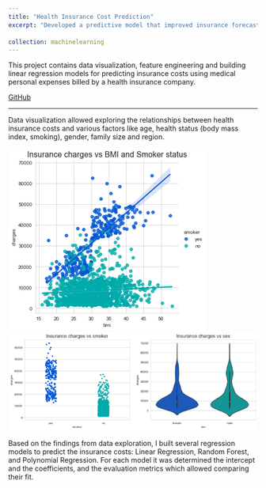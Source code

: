 ```yaml
---
title: "Health Insurance Cost Prediction"
excerpt: "Developed a predictive model that improved insurance forecast accuracy by 33%, significantly outperforming previous forecasting methods and enabling more accurate insurance planning.<br/>"

collection: machinelearning
---
```

This project contains data visualization, feature engineering and building linear regression models for predicting insurance costs using medical personal expenses billed by a health insurance company.
<br/>

[GitHub](https://github.com/ciDSproj/insurance_prediction)

---


Data visualization allowed exploring the relationships between health insurance costs and various factors like age, health status (body mass index, smoking), gender, family size and region. 



<img src='/images/ml2_charges_bmi.png'>



<img src='/images/ml2_charges_smoker.png'>



Based on the findings from data exploration, I built several regression models to predict the insurance costs: Linear Regression, Random Forest, and Polynomial Regression. For each model it was determined the intercept and the coefficients, and the evaluation metrics which allowed comparing their fit.